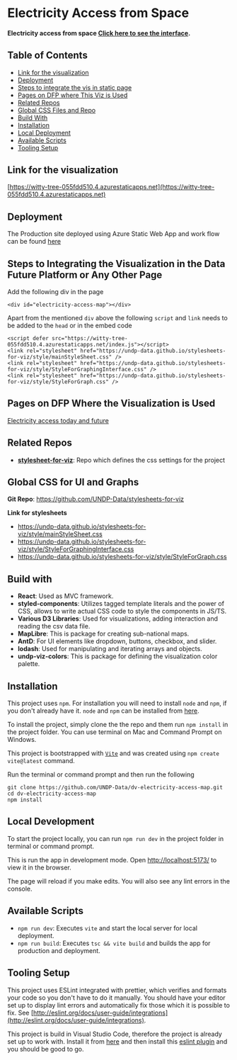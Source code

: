 # Electricity Access from Space
#### Electricity access from space [Click here to see the interface](https://witty-tree-055fdd510.4.azurestaticapps.net).

## Table of Contents
* [Link for the visualization](#section-01)
* [Deployment](#deployment)
* [Steps to integrate the vis in static page](#section-02)
* [Pages on DFP where This Viz is Used](#section-03)
* [Related Repos](#section-04)
* [Global CSS Files and Repo](#section-05)
* [Build With](#section-06)
* [Installation](#section-07)
* [Local Deployment](#section-08)
* [Available Scripts](#section-09)
* [Tooling Setup](#section-10)

## Link for the visualization<a name="section-01"></a>
[https://witty-tree-055fdd510.4.azurestaticapps.net](https://witty-tree-055fdd510.4.azurestaticapps.net)

## Deployment<a name="deployment"></a>
The Production site deployed using Azure Static Web App and work flow can be found [here](https://github.com/UNDP-Data/dv-electricity-access-map/blob/master/.github/workflows/azure-static-web-apps-witty-tree-055fdd510.yml)

## Steps to Integrating the Visualization in the Data Future Platform or Any Other Page<a name="section-02"></a>
Add the following div in the page
```
<div id="electricity-access-map"></div>
```

Apart from the mentioned `div` above the following `script` and `link` needs to be added to the `head` or in the embed code
```
<script defer src="https://witty-tree-055fdd510.4.azurestaticapps.net/index.js"></script>
<link rel="stylesheet" href="https://undp-data.github.io/stylesheets-for-viz/style/mainStyleSheet.css" />
<link rel="stylesheet" href="https://undp-data.github.io/stylesheets-for-viz/style/StyleForGraphingInterface.css" />
<link rel="stylesheet" href="https://undp-data.github.io/stylesheets-for-viz/style/StyleForGraph.css" />
```

## Pages on DFP Where the Visualization is Used<a name="section-03"></a>
[Electricity access today and future](https://data.undp.org/insights/electricity-access-today-and-future)

## Related Repos<a name="section-04"></a>
* [__stylesheet-for-viz__](https://github.com/UNDP-Data/stylesheets-for-viz): Repo which defines the css settings for the project

## Global CSS for UI and Graphs<a name="section-05"></a>
__Git Repo__: https://github.com/UNDP-Data/stylesheets-for-viz

__Link for stylesheets__
* https://undp-data.github.io/stylesheets-for-viz/style/mainStyleSheet.css
* https://undp-data.github.io/stylesheets-for-viz/style/StyleForGraphingInterface.css
* https://undp-data.github.io/stylesheets-for-viz/style/StyleForGraph.css

## Build with<a name="section-06"></a>
* __React__: Used as MVC framework.
* __styled-components__: Utilizes tagged template literals and the power of CSS, allows to write actual CSS code to style the components in JS/TS.
* __Various D3 Libraries__: Used for visualizations, adding interaction and reading the csv data file.
* __MapLibre__: This is package for creating sub-national maps.
* __AntD__: For UI elements like dropdown, buttons, checkbox, and slider.
* __lodash__: Used for manipulating and iterating arrays and objects.
* __undp-viz-colors__: This is package for defining the visualization color palette.

## Installation<a name="section-07"></a>
This project uses `npm`. For installation you will need to install `node` and `npm`, if you don't already have it. `node` and `npm` can be installed from [here](https://nodejs.org/en/download/).

To install the project, simply clone the the repo and them run `npm install` in the project folder. You can use terminal on Mac and Command Prompt on Windows.

This project is bootstrapped with [`Vite`](https://vitejs.dev/) and was created using `npm create vite@latest` command.

Run the terminal or command prompt and then run the following

```
git clone https://github.com/UNDP-Data/dv-electricity-access-map.git
cd dv-electricity-access-map
npm install
```

## Local Development<a name="section-08"></a>
To start the project locally, you can run `npm run dev` in the project folder in terminal or command prompt.

This is run the app in development mode. Open [http://localhost:5173/](http://localhost:5173/) to view it in the browser.

The page will reload if you make edits. You will also see any lint errors in the console.

## Available Scripts<a name="section-09"></a>
* `npm run dev`: Executes `vite` and start the local server for local deployment.
* `npm run build`: Executes `tsc && vite build` and builds the app for production and deployment.

## Tooling Setup<a name="section-10"></a>
This project uses ESLint integrated with prettier, which verifies and formats your code so you don't have to do it manually. You should have your editor set up to display lint errors and automatically fix those which it is possible to fix. See [http://eslint.org/docs/user-guide/integrations](http://eslint.org/docs/user-guide/integrations).

This project is build in Visual Studio Code, therefore the project is already set up to work with. Install it from [here](https://code.visualstudio.com/) and then install this [eslint plugin](https://marketplace.visualstudio.com/items?itemName=dbaeumer.vscode-eslint) and you should be good to go.